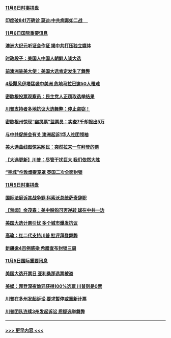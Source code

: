 #### [11月6日时事拼盘](../pages/prog202/a102980906.md?t=11070602) 
#### [印度破841万确诊 莫迪:中共病毒如二战  　](../pages/prog202/a102980750.md?t=11070602) 
#### [11月6日国际重要讯息](../pages/prog202/a102980583.md?t=11070602) 
#### [澳洲大纪元听证会作证 揭中共打压独立媒体](../pages/prog202/a102980509.md?t=11070602) 
#### [时政段子：美国人中国人朝鲜人谈大选](../pages/prog202/a102980510.md?t=11070602) 
#### [前澳洲驻美大使：美国大选肯定发生了舞弊](../pages/prog202/a102980492.md?t=11070602) 
#### [4级飓风伊塔猛袭中美洲 危地马拉已逾50人罹难](../pages/prog202/a102980382.md?t=11070602) 
#### [密歇根投票观察员：民主党人正窃取选举结果](../pages/prog202/a102980312.md?t=11070602) 
#### [川普支持者多地抗议大选舞弊：停止盗窃！](../pages/prog202/a102980292.md?t=11070602) 
#### [密歇根州惊现“幽灵票”监票员：实查7千却报出5万](../pages/prog202/a102980278.md?t=11070602) 
#### [与中共促统会有关 澳洲起诉1华人社团领袖](../pages/prog202/a102979677.md?t=11070602) 
#### [美大选曲线图惊呆网民：突然拉来一车拜登的票](../pages/prog202/a102980229.md?t=11070602) 
#### [【大选更新】川普：尽管干扰巨大 我们依然大胜](../pages/prog202/a102977799.md?t=11070602) 
#### [“空城”伦敦烟雾笼罩 英国二次全面封锁](../pages/prog202/a102980064.md?t=11070602) 
#### [11月5日时事拼盘](../pages/prog202/a102980038.md?t=11070602) 
#### [国际法庭诉其战争罪 科索沃总统萨奇辞职](../pages/prog202/a102980029.md?t=11070602) 
#### [【禁闻】余茂春：美中脱钩可否逆转 球在中共一边](../pages/prog202/a102980003.md?t=11070602) 
#### [美国大选计票引忧 多个城市爆发抗议](../pages/prog202/a102979891.md?t=11070602) 
#### [高瑜：红二代支持川普 批评拜登舞弊](../pages/prog202/a102979889.md?t=11070602) 
#### [新疆逾4百例感染 希腊宣布封锁三周](../pages/prog202/a102979895.md?t=11070602) 
#### [11月5日国际重要讯息](../pages/prog202/a102979704.md?t=11070602) 
#### [美国大选开票日 亚利桑那选票被盗](../pages/prog202/a102979625.md?t=11070602) 
#### [美媒：拜登深夜诡异获得100%选票 川普则是0票](../pages/prog202/a102979562.md?t=11070602) 
#### [川普在多州发起诉讼 要求暂停或重新计票](../pages/prog202/a102979483.md?t=11070602) 
#### [川普团队连续3州发起诉讼 质疑选举舞弊](../pages/prog202/a102979462.md?t=11070602) 

----
#### [ >>> 更早内容 <<< ](../indexes/prog202-earlier.md)

